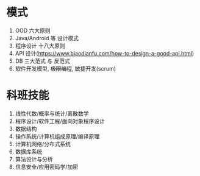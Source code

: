 # 模式
1. OOD 六大原则
1. Java/Android 等 设计模式
1. 程序设计 十八大原则
1. API 设计(https://www.biaodianfu.com/how-to-design-a-good-api.html)
1. DB 三大范式 与 反范式
1. 软件开发模型, ~~极限编程~~, 敏捷开发(scrum)

# 科班技能
1. 线性代数/概率与统计/离散数学
1. 程序设计/软件工程/面向对象程序设计
1. 数据结构
1. 操作系统/计算机组成原理/编译原理
1. 计算机网络/分布式系统
1. 数据库系统
1. 算法设计与分析
1. 信息安全/应用密码学/加密
